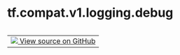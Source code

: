 <div itemscope itemtype="http://developers.google.com/ReferenceObject">
<meta itemprop="name" content="tf.compat.v1.logging.debug" />
<meta itemprop="path" content="Stable" />
</div>

# tf.compat.v1.logging.debug

<!-- Insert buttons and diff -->

<table class="tfo-notebook-buttons tfo-api nocontent" align="left">
<td>
  <a target="_blank" href="https://github.com/tensorflow/tensorflow/blob/r2.2/tensorflow/python/platform/tf_logging.py#L151-L153">
    <img src="https://www.tensorflow.org/images/GitHub-Mark-32px.png" />
    View source on GitHub
  </a>
</td>
</table>





<pre class="devsite-click-to-copy prettyprint lang-py tfo-signature-link">
<code>tf.compat.v1.logging.debug(
    msg, *args, **kwargs
)
</code></pre>



<!-- Placeholder for "Used in" -->
